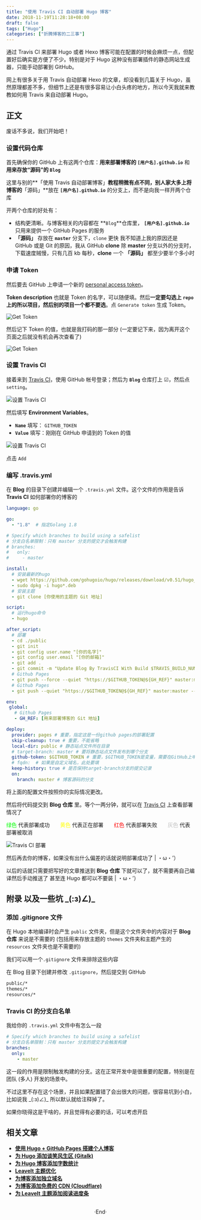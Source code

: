 ```yaml
---
title: "使用 Travis CI 自动部署 Hugo 博客"
date: 2018-11-19T11:28:18+08:00
draft: false
tags: ["Hugo"]
categories: ["折腾博客的二三事"]
---
```


通过 Travis CI 来部署 Hugo 或者 Hexo 博客可能在配置的时候会麻烦一点，但配置好后确实是方便了不少。特别是对于 Hugo 这种没有部署插件的静态网站生成器，只能手动部署到 GitHub。

网上有很多关于用 Travis 自动部署 Hexo 的文章，却没看到几篇关于 Hugo，虽然原理都差不多，但细节上还是有很多容易让小白头疼的地方，所以今天我就来教教如何用 Travis 来自动部署 Hugo。

<!-- more -->

## 正文

废话不多说，我们开始吧！

### 设置代码仓库

首先确保你的 GitHub 上有这两个仓库：**用来部署博客的 `[用户名].github.io`** 和 **用来存放“源码”的 `Blog`**

这里与别的**「使用 Travis 自动部署博客」**教程稍微有点不同，别人家大多上将博客的**「源码」**放在 **`[用户名].github.io`** 的分支上，而不是向我一样开两个仓库

开两个仓库的好处有：

- 结构更清晰。与博客相关的内容都在 **`Blog`**仓库里， **`[用户名].github.io`** 只用来提供一个 GitHub Pages 的服务
- **「源码」** 存放在 **`master`** 分支下，`clone` 更快 <span class="spoiler" >我不知道上我的原因还是 GitHub 或是 Git 的原因，我从 GitHub **clone** 除 **master** 分支以外的分支时，下载速度贼慢，只有几百 kb 每秒，**clone** 一个 **「源码」** 都至少要半个多小时</span>

### 申请 Token

然后要去 GitHub 上申请一个新的 [personal access token](https://github.com/settings/tokens/new)。

**Token description** 也就是 Token 的名字，可以随便填。然后**一定要勾选上 `repo` 上的所以项目，然后别的项目一个都不要选**。点 `Generate token` 生成 Token。

![Get Token](https://mogeko.github.io/blog-images/r/028/get_token.png)

然后记下 Token 的值，也就是我打码的那一部分 (一定要记下来，因为离开这个页面之后就没有机会再次查看了)

![Get Token](https://mogeko.github.io/blog-images/r/028/get_token_api.png)

### 设置 Travis CI

接着来到 [Travis CI](https://travis-ci.org/account/repositories)，使用 GitHub 帐号登录；然后为 **`Blog`** 仓库打上 ☑，然后点 `setting`。

![设置 Travis CI](https://mogeko.github.io/blog-images/r/028/set_travis_1.png)

然后填写 **Environment Variables**。

- **`Name`** 填写： `GITHUB_TOKEN`
- **`Value`** 填写：刚刚在 GitHub 申请到的 Token 的值

![设置 Travis CI](https://mogeko.github.io/blog-images/r/028/set_travis_2.png)

点击 `Add`

### 编写 .travis.yml

在 **Blog** 的目录下创建并编辑一个 `.travis.yml` 文件。这个文件的作用是告诉 **Travis CI** 如何部署你的博客的

```yaml
language: go

go:
  - "1.8"  # 指定Golang 1.8

# Specify which branches to build using a safelist
# 分支白名单限制：只有 master 分支的提交才会触发构建
# branches:
#   only:
#     - master

install:
  # 安装最新的hugo
  - wget https://github.com/gohugoio/hugo/releases/download/v0.51/hugo_0.51_Linux-64bit.deb
  - sudo dpkg -i hugo*.deb
  # 安装主题
  - git clone [你使用的主题的 Git 地址]

script:
  # 运行hugo命令
  - hugo

after_script:
  # 部署
  - cd ./public
  - git init
  - git config user.name "[你的名字]"
  - git config user.email "[你的邮箱]"
  - git add .
  - git commit -m "Update Blog By TravisCI With Build $TRAVIS_BUILD_NUMBER"
  # Github Pages
  - git push --force --quiet "https://$GITHUB_TOKEN@${GH_REF}" master:master
  # Github Pages
  - git push --quiet "https://$GITHUB_TOKEN@${GH_REF}" master:master --tags

env:
 global:
   # Github Pages
   - GH_REF: [用来部署博客的 Git 地址]

deploy:
  provider: pages # 重要，指定这是一份github pages的部署配置
  skip-cleanup: true # 重要，不能省略
  local-dir: public # 静态站点文件所在目录
  # target-branch: master # 要将静态站点文件发布到哪个分支
  github-token: $GITHUB_TOKEN # 重要，$GITHUB_TOKEN是变量，需要在GitHub上申请、再到配置到Travis
  # fqdn:  # 如果是自定义域名，此处要填
  keep-history: true # 是否保持target-branch分支的提交记录
  on:
    branch: master # 博客源码的分支
```

将上面的配置文件按照你的实际情况更改。

然后将代码提交到 **Blog 仓库** 里。等个一两分钟，就可以在 [Travis CI](https://travis-ci.org/) 上查看部署情况了

<span style="color:#00FF00">绿色</span> 代表部署成功&emsp;&emsp;<span style="color:#FFFF00">黄色</span> 代表正在部署&emsp;&emsp;<span style="color:#FF0000">红色</span> 代表部署失败&emsp;&emsp;<span style="color:#C0C0C0">灰色</span> 代表部署被取消

![Travis CI 部署](https://mogeko.github.io/blog-images/r/028/run_travis.png)

然后再去你的博客，如果没有出什么偏差的话就说明部署成功了 | ・ω・’）

以后的话就只需要把写好的文章推送到 **Blog 仓库** 下就可以了，就不需要再自己编译然后手动推送了 <span class="spoiler" >甚至连 Hugo 都可以不要装  | ・ω・’）</span>

## 附录 以及一些坑 \_(:з)∠)\_

### 添加 .gitignore 文件

在 Hugo 本地编译时会产生 `public` 文件夹，但是这个文件夹中的内容对于 **Blog 仓库** 来说是不需要的 (包括用来存放主题的 `themes` 文件夹和主题产生的 `resources` 文件夹也是不需要的)

我们可以用一个`.gitignore` 文件来排除这些内容

在 Blog 目录下创建并修改 `.gitignore`，然后提交到 GitHub

```bash
public/*
themes/*
resources/*
```

### Travis CI 的分支白名单

我给你的 `.travis.yml` 文件中有怎么一段

```yaml
# Specify which branches to build using a safelist
# 分支白名单限制：只有 master 分支的提交才会触发构建
branches:
  only:
    - master
```

这一段的作用是限制触发构建的分支。这在正常开发中是很重要的配置，特别是在团队 (多人) 开发的场景中。

不过这里不存在这个场景，并且如果配置错了会出很大的问题，很容易坑到小白， <span class="spoiler" >比如说我 \_(:з)∠)\_ </span>所以默认就给注释掉了。

如果你晓得这是干啥的，并且觉得有必要的话，可以考虑开启

## 相关文章

- [**使用 Hugo + GitHub Pages 搭建个人博客**](https://mogeko.github.io/2018/018/)
- [**为 Hugo 添加谈笑风生区 (Gitalk)**](https://mogeko.github.io/2018/024/)
- [**为 Hugo 博客添加字数统计**](https://mogeko.github.io/2018/033/)
- [**Leavelt 主题优化**](https://mogeko.github.io/2018/025/)
- [**为博客添加独立域名**](https://mogeko.github.io/2019/048/)
- [**为博客添加免费的 CDN (Cloudflare)**](https://mogeko.github.io/2019/056/)
- [**为 LeaveIt 主题添加阅读进度条**](https://mogeko.github.io/2019/070/)


<br>

<center>  ·End·  </center>